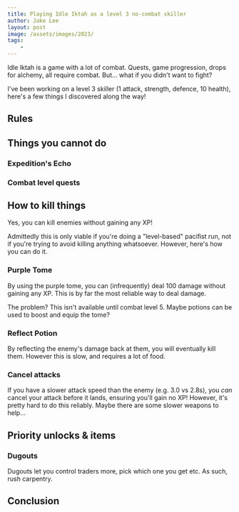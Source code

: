 ```yaml
---
title: Playing Idle Iktah as a level 3 no-combat skiller
author: Jake Lee
layout: post
image: /assets/images/2023/
tags:
    - 
---
```


Idle Iktah is a game with a lot of combat. Quests, game progression, drops for alchemy, all require combat. But... what if you didn't want to fight?

I've been working on a level 3 skiller (1 attack, strength, defence, 10 health), here's a few things I discovered along the way!

## Rules

## Things you cannot do

### Expedition's Echo

### Combat level quests

## How to kill things

Yes, you can kill enemies without gaining any XP!

Admittedly this is only viable if you're doing a "level-based" pacifist run, not if you're trying to avoid killing anything whatsoever. However, here's how you can do it.

### Purple Tome

By using the purple tome, you can (infrequently) deal 100 damage without gaining any XP. This is by far the most reliable way to deal damage.

The problem? This isn't available until combat level 5. Maybe potions can be used to boost and equip the tome?

### Reflect Potion

By reflecting the enemy's damage back at them, you will eventually kill them. However this is slow, and requires a lot of food.

### Cancel attacks

If you have a slower attack speed than the enemy (e.g. 3.0 vs 2.8s), you *can* cancel your attack before it lands, ensuring you'll gain no XP! However, it's pretty hard to do this reliably. Maybe there are some slower weapons to help...

## Priority unlocks & items

### Dugouts

Dugouts let you control traders more, pick which one you get etc. As such, rush carpentry.

## Conclusion